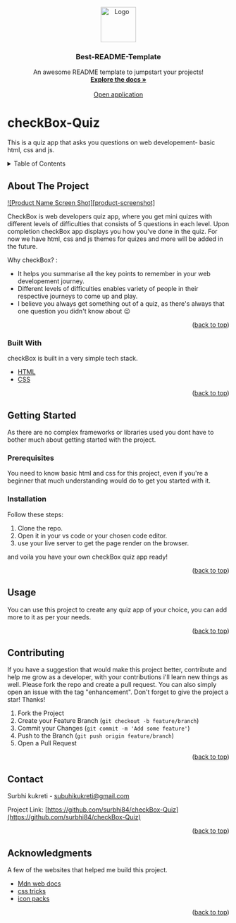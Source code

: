 <div id="top"></div>

<!-- PROJECT LOGO -->
<br />
<div align="center">
  <a href="https://github.com/surbhi84/checkBox-Quiz">
    <img src="" alt="Logo" width="80" height="80">
  </a>

  <h3 align="center">Best-README-Template</h3>

  <p align="center">
    An awesome README template to jumpstart your projects!
    <br />
    <a href="https://github.com/surbhi84/checkBox-Quiz"><strong>Explore the docs »</strong></a>
    <br />
    <br />
    <a href="https://github.com/surbhi84/checkBox-Quiz">Open application</a>

  </p>
</div>

# checkBox-Quiz
This is a quiz app that asks you questions on web developement- basic html, css and js.

<!-- TABLE OF CONTENTS -->
<details>
  <summary>Table of Contents</summary>
  <ol>
    <li>
      <a href="#about-the-project">About The Project</a>
      <ul>
        <li><a href="#built-with">Built With</a></li>
      </ul>
    </li>
    <li>
      <a href="#getting-started">Getting Started</a>
      <ul>
        <li><a href="#prerequisites">Prerequisites</a></li>
        <li><a href="#installation">Installation</a></li>
      </ul>
    </li>
    <li><a href="#usage">Usage</a></li>
    <li><a href="#contributing">Contributing</a></li>
    <li><a href="#contact">Contact</a></li>
    <li><a href="#acknowledgments">Acknowledgments</a></li>
  </ol>
</details>

<!-- ABOUT THE PROJECT -->

## About The Project

[![Product Name Screen Shot][product-screenshot]](https://example.com)

CheckBox is web developers quiz app, where you get mini quizes with different levels of difficulties that consists of 5 questions in each level. Upon completion checkBox app displays you how you've done in the quiz. For now we have html, css and js themes for quizes and more will be added in the future.

Why checkBox? :

- It helps you summarise all the key points to remember in your web developement journey.
- Different levels of difficulties enables variety of people in their respective journeys to come up and play.
- I believe you always get something out of a quiz, as there's always that one question you didn't know about :wink:

<p align="right">(<a href="#top">back to top</a>)</p>

### Built With

checkBox is built in a very simple tech stack.

- [HTML](https://developer.mozilla.org/en-US/docs/Web/HTML)
- [CSS](https://developer.mozilla.org/en-US/docs/Web/CSS)

<p align="right">(<a href="#top">back to top</a>)</p>

<!-- GETTING STARTED -->

## Getting Started

As there are no complex frameworks or libraries used you dont have to bother much about getting started with the project.

### Prerequisites

You need to know basic html and css for this project, even if you're a beginner that much understanding would do to get you started with it.

### Installation

Follow these steps:

1. Clone the repo.
2. Open it in your vs code or your chosen code editor.
3. use your live server to get the page render on the browser.

and voila you have your own checkBox quiz app ready!

<p align="right">(<a href="#top">back to top</a>)</p>

<!-- USAGE EXAMPLES -->

## Usage

You can use this project to create any quiz app of your choice, you can add more to it as per your needs.

<p align="right">(<a href="#top">back to top</a>)</p>

<!-- CONTRIBUTING -->

## Contributing

If you have a suggestion that would make this project better, contribute and help me grow as a developer, with your contributions i'll learn new things as well. Please fork the repo and create a pull request. You can also simply open an issue with the tag "enhancement".
Don't forget to give the project a star! Thanks!

1. Fork the Project
2. Create your Feature Branch (`git checkout -b feature/branch`)
3. Commit your Changes (`git commit -m 'Add some feature'`)
4. Push to the Branch (`git push origin feature/branch`)
5. Open a Pull Request

<p align="right">(<a href="#top">back to top</a>)</p>

<!-- CONTACT -->

## Contact

Surbhi kukreti - subuhikukreti@gmail.com

Project Link: [https://github.com/surbhi84/checkBox-Quiz](https://github.com/surbhi84/checkBox-Quiz)

<p align="right">(<a href="#top">back to top</a>)</p>

<!-- ACKNOWLEDGMENTS -->

## Acknowledgments

A few of the websites that helped me build this project.

- [Mdn web docs](https://developer.mozilla.org/en-US/)
- [css tricks](https://css-tricks.com/)
- [icon packs](https://www.iconpacks.net/)

<p align="right">(<a href="#top">back to top</a>)</p>
